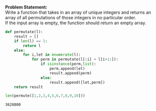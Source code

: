 **Problem Statement:**\
Write a function that takes in an array of unique integers and returns an array of all permutations of those integers in no particular order.  \
If the input array is empty, the function should return an empty array.


```python
def permutate(l):
    result = []
    if len(l) == 1:
        return l
    else:
        for i,let in enumerate(l):
            for perm in permutate(l[:i] + l[i+1:]):
                if isinstance(perm,list):
                    perm.append(let)
                    result.append(perm)
                else:
                    result.append([let,perm])
    return result
```


```python
len(permute([1,2,3,4,5,6,7,8,9,10]))
```




    3628800


